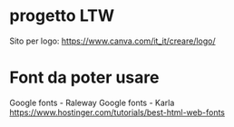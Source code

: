 # progetto LTW

Sito per logo: https://www.canva.com/it_it/creare/logo/

# Font da poter usare

Google fonts - Raleway
Google fonts - Karla
https://www.hostinger.com/tutorials/best-html-web-fonts